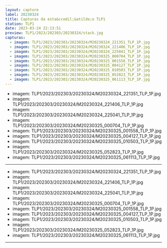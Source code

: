 ```yaml
---
layout: capture
label: 20230324
title: Capturas da esta&ccedil;&atilde;o TLP1
station: TLP1
date: 2023-03-24 22:13:51
preview: TLP1/2023/202303/20230324/stack.jpg
capturas:
  - imagem: TLP1/2023/202303/20230324/M20230324_221351_TLP_1P.jpg
  - imagem: TLP1/2023/202303/20230324/M20230324_221406_TLP_1P.jpg
  - imagem: TLP1/2023/202303/20230324/M20230324_225041_TLP_1P.jpg
  - imagem: TLP1/2023/202303/20230324/M20230325_000704_TLP_1P.jpg
  - imagem: TLP1/2023/202303/20230324/M20230325_001558_TLP_1P.jpg
  - imagem: TLP1/2023/202303/20230324/M20230325_004127_TLP_1P.jpg
  - imagem: TLP1/2023/202303/20230324/M20230325_010503_TLP_1P.jpg
  - imagem: TLP1/2023/202303/20230324/M20230325_052823_TLP_1P.jpg
  - imagem: TLP1/2023/202303/20230324/M20230325_061113_TLP_1P.jpg
---
```

  - imagem: TLP1/2023/202303/20230324/M20230324_221351_TLP_1P.jpg
  - imagem: TLP1/2023/202303/20230324/M20230324_221406_TLP_1P.jpg
  - imagem: TLP1/2023/202303/20230324/M20230324_225041_TLP_1P.jpg
  - imagem: TLP1/2023/202303/20230324/M20230325_000704_TLP_1P.jpg
  - imagem: TLP1/2023/202303/20230324/M20230325_001558_TLP_1P.jpg
  - imagem: TLP1/2023/202303/20230324/M20230325_004127_TLP_1P.jpg
  - imagem: TLP1/2023/202303/20230324/M20230325_010503_TLP_1P.jpg
  - imagem: TLP1/2023/202303/20230324/M20230325_052823_TLP_1P.jpg
  - imagem: TLP1/2023/202303/20230324/M20230325_061113_TLP_1P.jpg
---
  - imagem: TLP1/2023/202303/20230324/M20230324_221351_TLP_1P.jpg
  - imagem: TLP1/2023/202303/20230324/M20230324_221406_TLP_1P.jpg
  - imagem: TLP1/2023/202303/20230324/M20230324_225041_TLP_1P.jpg
  - imagem: TLP1/2023/202303/20230324/M20230325_000704_TLP_1P.jpg
  - imagem: TLP1/2023/202303/20230324/M20230325_001558_TLP_1P.jpg
  - imagem: TLP1/2023/202303/20230324/M20230325_004127_TLP_1P.jpg
  - imagem: TLP1/2023/202303/20230324/M20230325_010503_TLP_1P.jpg
  - imagem: TLP1/2023/202303/20230324/M20230325_052823_TLP_1P.jpg
  - imagem: TLP1/2023/202303/20230324/M20230325_061113_TLP_1P.jpg
---

